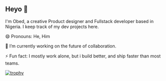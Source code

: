 ## Heyo 👋

I'm Obed, a creative Product designer and Fullstack developer based in Nigeria. I keep track of my dev projects here.

😄 Pronouns: He, Him

🔭 I’m currently working on the future of collaboration.

⚡ Fun fact: I mostly work alone, but i build better, and ship faster than most teams.

[![trophy](https://github-profile-trophy.vercel.app/?cxde-rxnin=ryo-ma)](https://github.com/ryo-ma/github-profile-trophy)

<!--
**cxde-rxnin/cxde-rxnin** is a ✨ _special_ ✨ repository because its `README.md` (this file) appears on your GitHub profile.

Here are some ideas to get you started:

- 🔭 I’m currently working on ...
- 🌱 I’m currently learning ...
- 👯 I’m looking to collaborate on ...
- 🤔 I’m looking for help with ...
- 💬 Ask me about ...
- 📫 How to reach me: ...
- 😄 Pronouns: ...
- ⚡ Fun fact: ...
-->
